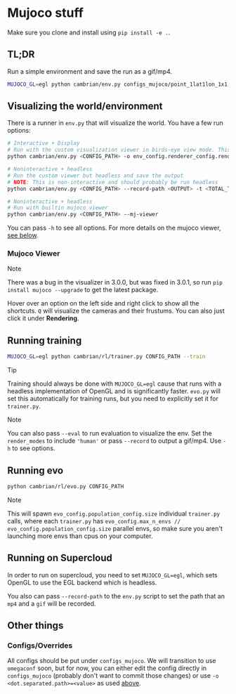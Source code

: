 # Mujoco stuff

Make sure you clone and install using `pip install -e .`.

## TL;DR

Run a simple environment and save the run as a gif/mp4.

```bash
MUJOCO_GL=egl python cambrian/env.py configs_mujoco/point_1lat1lon_1x1.yaml --record-path test -t 200
```

## Visualizing the world/environment

There is a runner in `env.py` that will visualize the world. You have a few run options:

```bash
# Interactive + Display 
# Run with the custom visualization viewer in birds-eye view mode. This is interactive, so you can move around.
python cambrian/env.py <CONFIG_PATH> -o env_config.renderer_config.render_modes="[human, rgb_array]"

# Noninteractive + headless
# Run the custom viewer but headless and save the output
# NOTE: This is non-interactive and should probably be run headless
python cambrian/env.py <CONFIG_PATH> --record-path <OUTPUT> -t <TOTAL_TIMESTEPS>

# Noninteractive + headless
# Run with builtin mujoco viewer
python cambrian/env.py <CONFIG_PATH> --mj-viewer
```

You can pass `-h` to see all options. For more details on the mujoco viewer, [see below](#mujoco-viewer).

### Mujoco Viewer

> [!NOTE]
> There was a bug in the visualizer in 3.0.0, but was fixed in 3.0.1, so run `pip install mujoco --upgrade` to get the latest package.

Hover over an option on the left side and right click to show all the shortcuts. `Q` will visualize the cameras and their frustums. You can also just click it under **Rendering**.

## Running training

```bash
MUJOCO_GL=egl python cambrian/rl/trainer.py CONFIG_PATH --train
```

> [!TIP]
> Training should always be done with `MUJOCO_GL=egl` cause that runs with a headless implementation of OpenGL and is significantly faster. `evo.py` will set this automatically for training runs, but you need to explicitly set it for `trainer.py`.

> [!NOTE]
> You can also pass `--eval` to run evaluation to visualize the env. Set the `render_modes` to include `'human'` or pass `--record` to output a gif/mp4. Use `-h` to see options.

## Running evo

```bash
python cambrian/rl/evo.py CONFIG_PATH
```

> [!NOTE]
> This will spawn `evo_config.population_config.size` individual `trainer.py` calls, where each `trainer.py` has `evo_config.max_n_envs // evo_config.population_config.size` parallel envs, so make sure you aren't launching more envs than cpus on your computer.

## Running on Supercloud

In order to run on supercloud, you need to set `MUJOCO_GL=egl`, which sets OpenGL to use the EGL backend which is headless.

You also can pass `--record-path` to the `env.py` script to set the path that an `mp4` and a `gif` will be recorded.

## Other things

### Configs/Overrides

All configs should be put under `configs_mujoco`. We will transition to use `omegaconf` soon, but for now, you can either edit the config directly in `configs_mujoco` (probably don't want to commit those changes) or use `-o <dot.separated.path>=<value>` as used [above](#visualizing-the-worldenvironment).